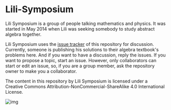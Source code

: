 Lili-Symposium
==============
Lili Symposium is a group of people talking mathematics and physics.
It was started in May 2014 when Lili was seeking somebody to study
abstract algebra together.

Lili Symposium uses the [issue tracker][issue] of this repository
for discussion. Currently, someone is publishing his solutions to
their algebra textbook's problems here. And if you want to have a
discussion, reply the issues. If you want to propose a topic, start
an issue. However, only collaborators can start or edit an issue,
so, if you are a group member, ask the repository owner to make you
a collaborator.

[issue]: https://github.com/zhzhzoo/Lili-Symposium/issues

The content in this repository by Lili Symposium is licensed under 
a Creative Commons Attribution-NonCommercial-ShareAlike 4.0
International License.

![img](http://i.creativecommons.org/l/by-nc-sa/4.0/88x31.png)

